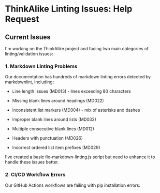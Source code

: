 # ThinkAlike Linting Issues: Help Request

## Current Issues

I'm working on the ThinkAlike project and facing two main categories of linting/validation issues:

### 1. Markdown Linting Problems

Our documentation has hundreds of markdown linting errors detected by markdownlint, including:

* Line length issues (MD013) - lines exceeding 80 characters

* Missing blank lines around headings (MD022)

* Inconsistent list markers (MD004) - mix of asterisks and dashes

* Improper blank lines around lists (MD032)

* Multiple consecutive blank lines (MD012)

* Headers with punctuation (MD026)

* Incorrect ordered list item prefixes (MD029)

I've created a basic fix-markdown-linting.js script but need to enhance it to handle these issues better.

### 2. CI/CD Workflow Errors

Our GitHub Actions workflows are failing with pip installation errors:
